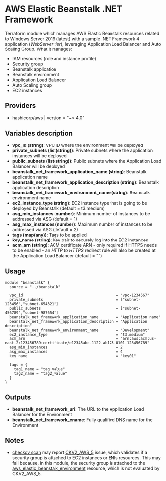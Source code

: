 # AWS Elastic Beanstalk .NET Framework

Terraform module which manages AWS Elastic Beanstalk resources related to Windows Server 2019 (latest) with a sample .NET Framework 4 application (_WebServer tier_), leveraging Application Load Balancer and Auto Scaling Group. What it manages:

- IAM resources (role and instance profile)
- Security group
- Beanstalk application
- Beanstalk environment
- Application Load Balancer
- Auto Scaling group
- EC2 instances

## Providers

- hashicorp/aws | version = "~> 4.0"

## Variables description

- **vpc_id (string)**: VPC ID where the environment will be deployed
- **private_subnets (list(string))**: Private subnets where the application instances will be deployed
- **public_subnets (list(string))**: Public subnets where the Application Load Balancer will be deployed
- **beanstalk_net_framework_application_name (string)**: Beanstalk application name
- **beanstalk_net_framework_application_description (string)**: Beanstalk application description
- **beanstalk_net_framework_environment_name (string)**: Beanstalk environment name
- **ec2_instance_type (string)**: EC2 instance type that is going to be deployed by Beanstalk (default = t3.medium)
- **asg_min_instances (number)**: Minimum number of instances to be addressed via ASG (default = 1)
- **asg_max_instances (number)**: Maximum number of instances to be addressed via ASG (default = 2)
- **tags (map(any))**: Tags to be applied
- **key_name (string)**: Key pair to securely log into the EC2 instances
- **acm_arn (string)**: ACM certificate ARN - only required if HTTPS needs to be enabled - an _HTTP to HTTPS_ redirect rule will also be created at the Application Load Balancer (default = "")

## Usage

```hcl
module "beanstalk" {
  source = "../beanstalk"

  vpc_id                                          = "vpc-1234567"
  private_subnets                                 = ["subnet-123456","subnet-654321"]
  public_subnets                                  = ["subnet-456789","subnet-987654"]
  beanstalk_net_framework_application_name        = "Application name"
  beanstalk_net_framework_application_description = "Application description"
  beanstalk_net_framework_environment_name        = "Development"
  ec2_instance_type                               = "t3.medium"
  acm_arn                                         = "arn:aws:acm:us-east-2:123456789:certificate/e12345abc-1122-ab123-0101-123456789"
  asg_min_instances                               = 2
  asg_max_instances                               = 4
  key_name                                        = "key01"

  tags = {
    tag1_name = "tag_value"
    tag2_name = "tag2_value"
  }
}
```
## Outputs

- **beanstalk_net_framework_uri**: The URL to the Application Load Balancer for the Environment
- **beanstalk_net_framework_cname**: Fully qualified DNS name for the Environment

## Notes

- [checkov scan](https://www.checkov.io/) may report [CKV2_AWS_5](https://docs.bridgecrew.io/docs/ensure-that-security-groups-are-attached-to-ec2-instances-or-elastic-network-interfaces-enis) issue, which validates if a security group is attached to EC2 instances or ENIs resources. This may fail because, in this module, the security group is attached to the [aws_elastic_beanstalk_environment](https://registry.terraform.io/providers/hashicorp/aws/latest/docs/resources/elastic_beanstalk_environment) resource, which is not evaluated by CKV2_AWS_5.